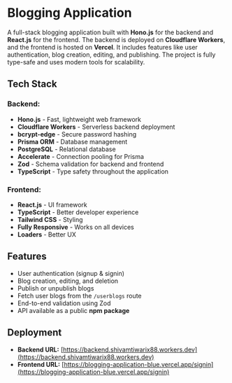 # Blogging Application

A full-stack blogging application built with **Hono.js** for the backend and **React.js** for the frontend. The backend is deployed on **Cloudflare Workers**, and the frontend is hosted on **Vercel**. It includes features like user authentication, blog creation, editing, and publishing. The project is fully type-safe and uses modern tools for scalability.

## Tech Stack

### Backend:
- **Hono.js** - Fast, lightweight web framework  
- **Cloudflare Workers** - Serverless backend deployment  
- **bcrypt-edge** - Secure password hashing  
- **Prisma ORM** - Database management  
- **PostgreSQL** - Relational database  
- **Accelerate** - Connection pooling for Prisma  
- **Zod** - Schema validation for backend and frontend  
- **TypeScript** - Type safety throughout the application  

### Frontend:
- **React.js** - UI framework  
- **TypeScript** - Better developer experience  
- **Tailwind CSS** - Styling  
- **Fully Responsive** - Works on all devices  
- **Loaders** - Better UX  

## Features

- User authentication (signup & signin)  
- Blog creation, editing, and deletion  
- Publish or unpublish blogs  
- Fetch user blogs from the `/userblogs` route  
- End-to-end validation using Zod  
- API available as a public **npm package**  

## Deployment

- **Backend URL:** [https://backend.shivamtiwarix88.workers.dev](https://backend.shivamtiwarix88.workers.dev)  
- **Frontend URL:** [https://blogging-application-blue.vercel.app/signin](https://blogging-application-blue.vercel.app/signin)  